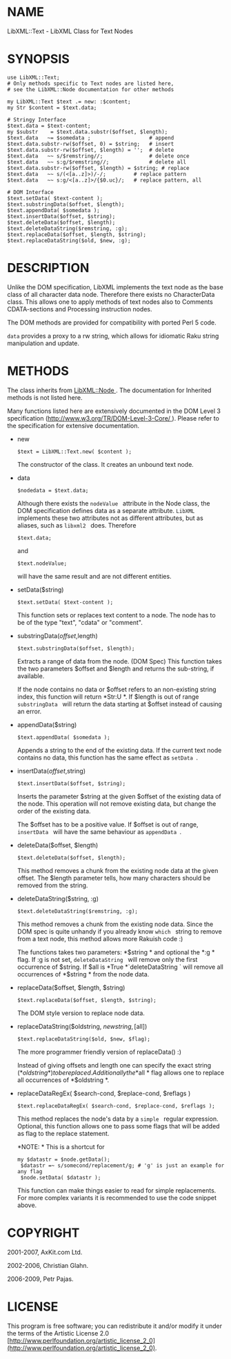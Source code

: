NAME
====

LibXML::Text - LibXML Class for Text Nodes

SYNOPSIS
========

    use LibXML::Text;
    # Only methods specific to Text nodes are listed here,
    # see the LibXML::Node documentation for other methods

    my LibXML::Text $text .= new: :$content; 
    my Str $content = $text.data;

    # Stringy Interface
    $text.data = $text-content;
    my $substr    = $text.data.substr($offset, $length);
    $text.data   ~= $somedata ;                   # append
    $text.data.substr-rw($offset, 0) = $string;   # insert
    $text.data.substr-rw($offset, $length) = '';  # delete
    $text.data   ~~ s/$remstring//;               # delete once
    $text.data   ~~ s:g/$remstring//;             # delete all
    $text.data.substr-rw($offset, $length) = $string; # replace
    $text.data   ~~ s/(<[a..z]>)/-/;         # replace pattern
    $text.data   ~~ s:g/<[a..z]>/{$0.uc}/;   # replace pattern, all

    # DOM Interface
    $text.setData( $text-content );
    $text.substringData($offset, $length);
    $text.appendData( $somedata );
    $text.insertData($offset, $string);
    $text.deleteData($offset, $length);
    $text.deleteDataString($remstring, :g);
    $text.replaceData($offset, $length, $string);
    $text.replaceDataString($old, $new, :g);

DESCRIPTION
===========

Unlike the DOM specification, LibXML implements the text node as the base class of all character data node. Therefore there exists no CharacterData class. This allows one to apply methods of text nodes also to Comments CDATA-sections and Processing instruction nodes.

The DOM methods are provided for compatibility with ported Perl 5 code.

`data` provides a proxy to a rw string, which allows for idiomatic Raku string manipulation and update.

METHODS
=======

The class inherits from [LibXML::Node ](https://libxml-raku.github.io/LibXML-raku/Node ). The documentation for Inherited methods is not listed here. 

Many functions listed here are extensively documented in the DOM Level 3 specification ([http://www.w3.org/TR/DOM-Level-3-Core/ ](http://www.w3.org/TR/DOM-Level-3-Core/ )). Please refer to the specification for extensive documentation. 

  * new

        $text = LibXML::Text.new( $content );

    The constructor of the class. It creates an unbound text node.

  * data

        $nodedata = $text.data;

    Although there exists the `nodeValue ` attribute in the Node class, the DOM specification defines data as a separate attribute. `LibXML ` implements these two attributes not as different attributes, but as aliases, such as `libxml2 ` does. Therefore

        $text.data;

    and

        $text.nodeValue;

    will have the same result and are not different entities.

  * setData($string)

        $text.setData( $text-content );

    This function sets or replaces text content to a node. The node has to be of the type "text", "cdata" or "comment".

  * substringData($offset,$length)

        $text.substringData($offset, $length);

    Extracts a range of data from the node. (DOM Spec) This function takes the two parameters $offset and $length and returns the sub-string, if available.

    If the node contains no data or $offset refers to an non-existing string index, this function will return *Str:U *. If $length is out of range `substringData ` will return the data starting at $offset instead of causing an error.

  * appendData($string)

        $text.appendData( $somedata );

    Appends a string to the end of the existing data. If the current text node contains no data, this function has the same effect as `setData `.

  * insertData($offset,$string)

        $text.insertData($offset, $string);

    Inserts the parameter $string at the given $offset of the existing data of the node. This operation will not remove existing data, but change the order of the existing data.

    The $offset has to be a positive value. If $offset is out of range, `insertData ` will have the same behaviour as `appendData `.

  * deleteData($offset, $length)

        $text.deleteData($offset, $length);

    This method removes a chunk from the existing node data at the given offset. The $length parameter tells, how many characters should be removed from the string.

  * deleteDataString($string, :g)

        $text.deleteDataString($remstring, :g);

    This method removes a chunk from the existing node data. Since the DOM spec is quite unhandy if you already know `which ` string to remove from a text node, this method allows more Rakuish code :)

    The functions takes two parameters: *$string * and optional the *:g * flag. If :g is not set, `deleteDataString ` will remove only the first occurrence of $string. If $all is *True *`deleteDataString ` will remove all occurrences of *$string * from the node data.

  * replaceData($offset, $length, $string)

        $text.replaceData($offset, $length, $string);

    The DOM style version to replace node data.

  * replaceDataString($oldstring, $newstring, [$all])

        $text.replaceDataString($old, $new, $flag);

    The more programmer friendly version of replaceData() :)

    Instead of giving offsets and length one can specify the exact string (*$oldstring *) to be replaced. Additionally the *$all * flag allows one to replace all occurrences of *$oldstring *.

  * replaceDataRegEx( $search-cond, $replace-cond, $reflags )

        $text.replaceDataRegEx( $search-cond, $replace-cond, $reflags );

    This method replaces the node's data by a `simple ` regular expression. Optional, this function allows one to pass some flags that will be added as flag to the replace statement.

    *NOTE: * This is a shortcut for

        my $datastr = $node.getData();
         $datastr =~ s/somecond/replacement/g; # 'g' is just an example for any flag
         $node.setData( $datastr );

    This function can make things easier to read for simple replacements. For more complex variants it is recommended to use the code snippet above.

COPYRIGHT
=========

2001-2007, AxKit.com Ltd.

2002-2006, Christian Glahn.

2006-2009, Petr Pajas.

LICENSE
=======

This program is free software; you can redistribute it and/or modify it under the terms of the Artistic License 2.0 [http://www.perlfoundation.org/artistic_license_2_0](http://www.perlfoundation.org/artistic_license_2_0).

